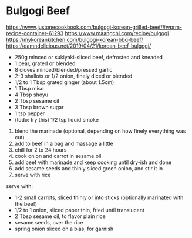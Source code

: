 # Bulgogi Beef

https://www.justonecookbook.com/bulgogi-korean-grilled-beef/#wprm-recipe-container-61293
https://www.maangchi.com/recipe/bulgogi
https://mykoreankitchen.com/bulgogi-korean-bbq-beef/
https://damndelicious.net/2019/04/21/korean-beef-bulgogi/

* 250g minced or sukiyaki-sliced beef, defrosted and kneaded
* 1 pear, grated or blended
* 8 cloves minced/blended/pressed garlic
* 2-3 shallots or 1/2 onion, finely diced or blended
* 1/2 to 1 Tbsp grated ginger (about 1.5cm)
* 1 Tbsp miso
* 4 Tbsp shoyu
* 2 Tbsp sesame oil
* 3 Tbsp brown sugar
* 1 tsp pepper
* (todo: try this) 1/2 tsp liquid smoke

1. blend the marinade (optional, depending on how finely everything was cut)
2. add to beef in a bag and massage a little
3. chill for 2 to 24 hours
4. cook onion and carrot in sesame oil
5. add beef with marinade and keep cooking until dry-ish and done
6. add sesame seeds and thinly sliced green onion, and stir it in
7. serve with rice

serve with:

* 1-2 small carrots, sliced thinly or into sticks (optionally marinated with the beef)
* 1/2 to 1 onion, sliced paper thin, fried until translucent
* 2 Tbsp sesame oil, to flavor plain rice
* sesame seeds, over the rice
* spring onion sliced on a bias, for garnish
